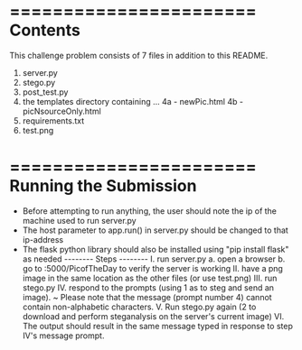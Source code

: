 =======================
Contents
=======================
This challenge problem consists of 7 files in addition to this README.
1) server.py
2) stego.py
3) post_test.py
4) the templates directory containing ...
	4a - newPic.html
	4b - picNsourceOnly.html
5) requirements.txt
6) test.png

=======================
Running the Submission
=======================
* Before attempting to run anything, the user should note the ip of the machine used to run server.py
* The host parameter to app.run() in server.py should be changed to that ip-address
* The flask python library should also be installed using "pip install flask" as needed
       --------
	Steps
       --------
       I. run server.py
       		a. open a browser
       		b. go to <server-ip>:5000/PicofTheDay to verify the server is working
       II. have a png image in the same location as the other files (or use test.png)
       III. run stego.py
       IV. respond to the prompts (using 1 as to steg and send an image).
       		~ Please note that the message (prompt number 4) cannot contain non-alphabetic characters.
       V. Run stego.py again (2 to download and perform steganalysis on the server's current image)
       VI. The output should result in the same message typed in response to step IV's message prompt.

